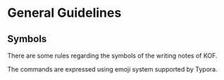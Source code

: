 # General Guidelines

## Symbols

There are some rules regarding the symbols of the writing notes of KOF.

The commands are expressed using emoji system supported by Typora.